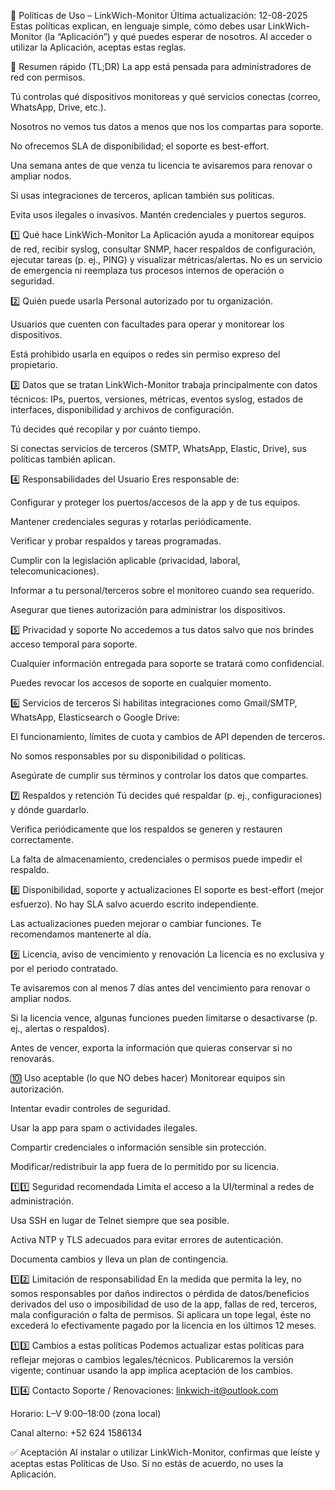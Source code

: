 🧭 Políticas de Uso – LinkWich-Monitor
Última actualización: 12-08-2025
Estas políticas explican, en lenguaje simple, cómo debes usar LinkWich-Monitor (la “Aplicación”) y qué puedes esperar de nosotros. Al acceder o utilizar la Aplicación, aceptas estas reglas.

📌 Resumen rápido (TL;DR)
La app está pensada para administradores de red con permisos.

Tú controlas qué dispositivos monitoreas y qué servicios conectas (correo, WhatsApp, Drive, etc.).

Nosotros no vemos tus datos a menos que nos los compartas para soporte.

No ofrecemos SLA de disponibilidad; el soporte es best-effort.

Una semana antes de que venza tu licencia te avisaremos para renovar o ampliar nodos.

Si usas integraciones de terceros, aplican también sus políticas.

Evita usos ilegales o invasivos. Mantén credenciales y puertos seguros.

1️⃣ Qué hace LinkWich-Monitor
La Aplicación ayuda a monitorear equipos de red, recibir syslog, consultar SNMP, hacer respaldos de configuración, ejecutar tareas (p. ej., PING) y visualizar métricas/alertas.
No es un servicio de emergencia ni reemplaza tus procesos internos de operación o seguridad.

2️⃣ Quién puede usarla
Personal autorizado por tu organización.

Usuarios que cuenten con facultades para operar y monitorear los dispositivos.

Está prohibido usarla en equipos o redes sin permiso expreso del propietario.

3️⃣ Datos que se tratan
LinkWich-Monitor trabaja principalmente con datos técnicos: IPs, puertos, versiones, métricas, eventos syslog, estados de interfaces, disponibilidad y archivos de configuración.

Tú decides qué recopilar y por cuánto tiempo.

Si conectas servicios de terceros (SMTP, WhatsApp, Elastic, Drive), sus políticas también aplican.

4️⃣ Responsabilidades del Usuario
Eres responsable de:

Configurar y proteger los puertos/accesos de la app y de tus equipos.

Mantener credenciales seguras y rotarlas periódicamente.

Verificar y probar respaldos y tareas programadas.

Cumplir con la legislación aplicable (privacidad, laboral, telecomunicaciones).

Informar a tu personal/terceros sobre el monitoreo cuando sea requerido.

Asegurar que tienes autorización para administrar los dispositivos.

5️⃣ Privacidad y soporte
No accedemos a tus datos salvo que nos brindes acceso temporal para soporte.

Cualquier información entregada para soporte se tratará como confidencial.

Puedes revocar los accesos de soporte en cualquier momento.

6️⃣ Servicios de terceros
Si habilitas integraciones como Gmail/SMTP, WhatsApp, Elasticsearch o Google Drive:

El funcionamiento, límites de cuota y cambios de API dependen de terceros.

No somos responsables por su disponibilidad o políticas.

Asegúrate de cumplir sus términos y controlar los datos que compartes.

7️⃣ Respaldos y retención
Tú decides qué respaldar (p. ej., configuraciones) y dónde guardarlo.

Verifica periódicamente que los respaldos se generen y restauren correctamente.

La falta de almacenamiento, credenciales o permisos puede impedir el respaldo.

8️⃣ Disponibilidad, soporte y actualizaciones
El soporte es best-effort (mejor esfuerzo). No hay SLA salvo acuerdo escrito independiente.

Las actualizaciones pueden mejorar o cambiar funciones. Te recomendamos mantenerte al día.

9️⃣ Licencia, aviso de vencimiento y renovación
La licencia es no exclusiva y por el periodo contratado.

Te avisaremos con al menos 7 días antes del vencimiento para renovar o ampliar nodos.

Si la licencia vence, algunas funciones pueden limitarse o desactivarse (p. ej., alertas o respaldos).

Antes de vencer, exporta la información que quieras conservar si no renovarás.

🔟 Uso aceptable (lo que NO debes hacer)
Monitorear equipos sin autorización.

Intentar evadir controles de seguridad.

Usar la app para spam o actividades ilegales.

Compartir credenciales o información sensible sin protección.

Modificar/redistribuir la app fuera de lo permitido por su licencia.

1️⃣1️⃣ Seguridad recomendada
Limita el acceso a la UI/terminal a redes de administración.

Usa SSH en lugar de Telnet siempre que sea posible.

Activa NTP y TLS adecuados para evitar errores de autenticación.

Documenta cambios y lleva un plan de contingencia.

1️⃣2️⃣ Limitación de responsabilidad
En la medida que permita la ley, no somos responsables por daños indirectos o pérdida de datos/beneficios derivados del uso o imposibilidad de uso de la app, fallas de red, terceros, mala configuración o falta de permisos.
Si aplicara un tope legal, éste no excederá lo efectivamente pagado por la licencia en los últimos 12 meses.

1️⃣3️⃣ Cambios a estas políticas
Podemos actualizar estas políticas para reflejar mejoras o cambios legales/técnicos. Publicaremos la versión vigente; continuar usando la app implica aceptación de los cambios.

1️⃣4️⃣ Contacto
Soporte / Renovaciones: linkwich-it@outlook.com

Horario: L–V 9:00–18:00 (zona local)

Canal alterno: +52 624 1586134

✅ Aceptación
Al instalar o utilizar LinkWich-Monitor, confirmas que leíste y aceptas estas Políticas de Uso. Si no estás de acuerdo, no uses la Aplicación.
